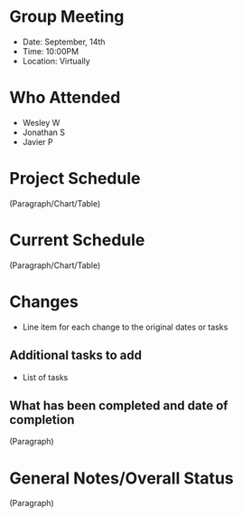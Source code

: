 # Group Meeting

* Date: September, 14th  
* Time: 10:00PM
* Location: Virtually

# Who Attended

* Wesley W
* Jonathan S
* Javier P

# Project Schedule

(Paragraph/Chart/Table)

# Current Schedule

(Paragraph/Chart/Table)

# Changes

* Line item for each change to the original dates or tasks

## Additional tasks to add

* List of tasks

## What has been completed and date of completion

(Paragraph)

# General Notes/Overall Status

(Paragraph)
